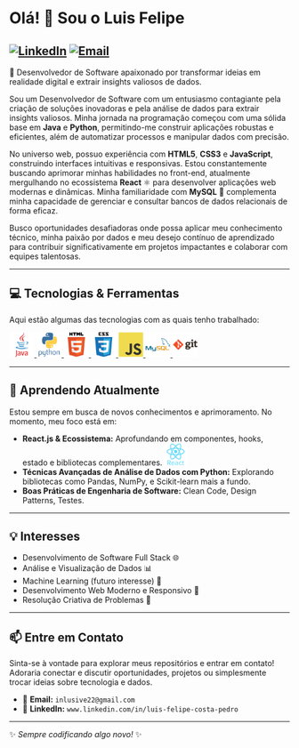 # Olá! 👋 Sou o Luis Felipe

<a href="www.linkedin.com/in/luis-felipe-costa-pedro" target="_blank"><img src="https://img.shields.io/badge/-LinkedIn-blue?style=flat-square&logo=Linkedin&logoColor=white" alt="LinkedIn"></a>
<a href="mailto:inlusive22@gmail.com"><img src="https://img.shields.io/badge/-Email-D14836?style=flat-square&logo=Gmail&logoColor=white" alt="Email"></a>
---

🚀 Desenvolvedor de Software apaixonado por transformar ideias em realidade digital e extrair insights valiosos de dados.

Sou um Desenvolvedor de Software com um entusiasmo contagiante pela criação de soluções inovadoras e pela análise de dados para extrair insights valiosos. Minha jornada na programação começou com uma sólida base em **Java** e **Python**, permitindo-me construir aplicações robustas e eficientes, além de automatizar processos e manipular dados com precisão.

No universo web, possuo experiência com **HTML5**, **CSS3** e **JavaScript**, construindo interfaces intuitivas e responsivas. Estou constantemente buscando aprimorar minhas habilidades no front-end, atualmente mergulhando no ecossistema **React** ⚛️ para desenvolver aplicações web modernas e dinâmicas. Minha familiaridade com **MySQL** 🐬 complementa minha capacidade de gerenciar e consultar bancos de dados relacionais de forma eficaz.

Busco oportunidades desafiadoras onde possa aplicar meu conhecimento técnico, minha paixão por dados e meu desejo contínuo de aprendizado para contribuir significativamente em projetos impactantes e colaborar com equipes talentosas.

---

## 💻 Tecnologias & Ferramentas

Aqui estão algumas das tecnologias com as quais tenho trabalhado:

<p align="left">
  <a href="https://www.java.com" target="_blank" rel="noreferrer">
    <img src="https://raw.githubusercontent.com/devicons/devicon/master/icons/java/java-original-wordmark.svg" alt="Java" width="45" height="45"/>
  </a>
  <a href="https://www.python.org" target="_blank" rel="noreferrer">
    <img src="https://raw.githubusercontent.com/devicons/devicon/master/icons/python/python-original-wordmark.svg" alt="Python" width="45" height="45"/>
  </a>
  <a href="https://developer.mozilla.org/en-US/docs/Web/HTML" target="_blank" rel="noreferrer">
    <img src="https://raw.githubusercontent.com/devicons/devicon/master/icons/html5/html5-original-wordmark.svg" alt="HTML5" width="45" height="45"/>
  </a>
  <a href="https://developer.mozilla.org/en-US/docs/Web/CSS" target="_blank" rel="noreferrer">
    <img src="https://raw.githubusercontent.com/devicons/devicon/master/icons/css3/css3-original-wordmark.svg" alt="CSS3" width="45" height="45"/>
  </a>
  <a href="https://developer.mozilla.org/en-US/docs/Web/JavaScript" target="_blank" rel="noreferrer">
    <img src="https://raw.githubusercontent.com/devicons/devicon/master/icons/javascript/javascript-original.svg" alt="JavaScript" width="45" height="45"/>
  </a>
  <a href="https://www.mysql.com/" target="_blank" rel="noreferrer">
    <img src="https://raw.githubusercontent.com/devicons/devicon/master/icons/mysql/mysql-original-wordmark.svg" alt="MySQL" width="45" height="45"/>
  </a>
  <a href="https://git-scm.com/" target="_blank" rel="noreferrer">
    <img src="https://raw.githubusercontent.com/devicons/devicon/master/icons/git/git-original-wordmark.svg" alt="Git" width="45" height="45"/>
  </a>
</p>

---

## 🌱 Aprendendo Atualmente

Estou sempre em busca de novos conhecimentos e aprimoramento. No momento, meu foco está em:

* **React.js & Ecossistema:** Aprofundando em componentes, hooks, estado e bibliotecas complementares.
    <img src="https://raw.githubusercontent.com/devicons/devicon/master/icons/react/react-original-wordmark.svg" alt="React" width="40" height="40"/>
* **Técnicas Avançadas de Análise de Dados com Python:** Explorando bibliotecas como Pandas, NumPy, e Scikit-learn mais a fundo.
* **Boas Práticas de Engenharia de Software:** Clean Code, Design Patterns, Testes.

---

## 💡 Interesses

* Desenvolvimento de Software Full Stack 🌐
* Análise e Visualização de Dados 📊
* Machine Learning (futuro interesse) 🤖
* Desenvolvimento Web Moderno e Responsivo 📱
* Resolução Criativa de Problemas 🧩

---

## 📫 Entre em Contato

Sinta-se à vontade para explorar meus repositórios e entrar em contato! Adoraria conectar e discutir oportunidades, projetos ou simplesmente trocar ideias sobre tecnologia e dados.

* 📧 **Email:** `inlusive22@gmail.com`
* 🔗 **LinkedIn:** `www.linkedin.com/in/luis-felipe-costa-pedro`
---

✨ *Sempre codificando algo novo!* ✨
